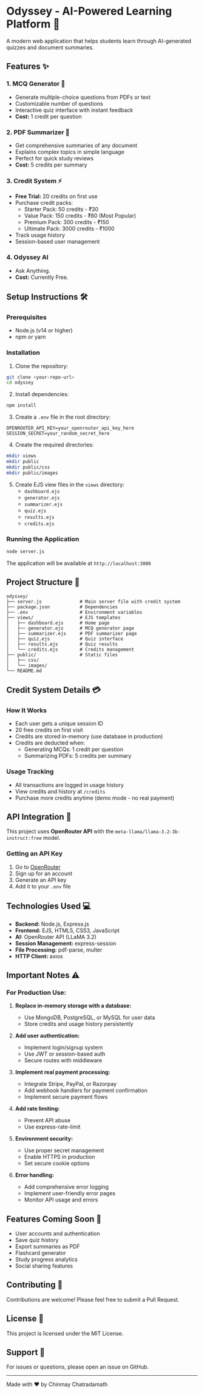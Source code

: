 # Odyssey - AI-Powered Learning Platform 🚀

A modern web application that helps students learn through AI-generated quizzes and document summaries.

## Features ✨

### 1. MCQ Generator 📝
- Generate multiple-choice questions from PDFs or text
- Customizable number of questions
- Interactive quiz interface with instant feedback
- **Cost:** 1 credit per question

### 2. PDF Summarizer 📄
- Get comprehensive summaries of any document
- Explains complex topics in simple language
- Perfect for quick study reviews
- **Cost:** 5 credits per summary

### 3. Credit System ⚡
- **Free Trial:** 20 credits on first use
- Purchase credit packs:
  - Starter Pack: 50 credits - ₹30
  - Value Pack: 150 credits - ₹80 (Most Popular)
  - Premium Pack: 300 credits - ₹150
  - Ultimate Pack: 3000 credits - ₹1000
- Track usage history
- Session-based user management

### 4. Odyssey AI
- Ask Anything.
- **Cost:** Currently Free.

## Setup Instructions 🛠️

### Prerequisites
- Node.js (v14 or higher)
- npm or yarn

### Installation

1. Clone the repository:
```bash
git clone <your-repo-url>
cd odyssey
```

2. Install dependencies:
```bash
npm install
```

3. Create a `.env` file in the root directory:
```env
OPENROUTER_API_KEY=your_openrouter_api_key_here
SESSION_SECRET=your_random_secret_here
```

4. Create the required directories:
```bash
mkdir views
mkdir public
mkdir public/css
mkdir public/images
```

5. Create EJS view files in the `views` directory:
   - `dashboard.ejs`
   - `generator.ejs`
   - `summarizer.ejs`
   - `quiz.ejs`
   - `results.ejs`
   - `credits.ejs`

### Running the Application

```bash
node server.js
```

The application will be available at `http://localhost:3000`

## Project Structure 📁

```
odyssey/
├── server.js              # Main server file with credit system
├── package.json           # Dependencies
├── .env                   # Environment variables
├── views/                 # EJS templates
│   ├── dashboard.ejs      # Home page
│   ├── generator.ejs      # MCQ generator page
│   ├── summarizer.ejs     # PDF summarizer page
│   ├── quiz.ejs           # Quiz interface
│   ├── results.ejs        # Quiz results
│   └── credits.ejs        # Credits management
├── public/                # Static files
│   ├── css/
│   └── images/
└── README.md
```

## Credit System Details 💳

### How It Works
- Each user gets a unique session ID
- 20 free credits on first visit
- Credits are stored in-memory (use database in production)
- Credits are deducted when:
  - Generating MCQs: 1 credit per question
  - Summarizing PDFs: 5 credits per summary

### Usage Tracking
- All transactions are logged in usage history
- View credits and history at `/credits`
- Purchase more credits anytime (demo mode - no real payment)

## API Integration 🔌

This project uses **OpenRouter API** with the `meta-llama/llama-3.2-3b-instruct:free` model.

### Getting an API Key
1. Go to [OpenRouter](https://openrouter.ai/)
2. Sign up for an account
3. Generate an API key
4. Add it to your `.env` file

## Technologies Used 💻

- **Backend:** Node.js, Express.js
- **Frontend:** EJS, HTML5, CSS3, JavaScript
- **AI:** OpenRouter API (LLaMA 3.2)
- **Session Management:** express-session
- **File Processing:** pdf-parse, multer
- **HTTP Client:** axios

## Important Notes ⚠️

### For Production Use:
1. **Replace in-memory storage with a database:**
   - Use MongoDB, PostgreSQL, or MySQL for user data
   - Store credits and usage history persistently

2. **Add user authentication:**
   - Implement login/signup system
   - Use JWT or session-based auth
   - Secure routes with middleware

3. **Implement real payment processing:**
   - Integrate Stripe, PayPal, or Razorpay
   - Add webhook handlers for payment confirmation
   - Implement secure payment flows

4. **Add rate limiting:**
   - Prevent API abuse
   - Use express-rate-limit

5. **Environment security:**
   - Use proper secret management
   - Enable HTTPS in production
   - Set secure cookie options

6. **Error handling:**
   - Add comprehensive error logging
   - Implement user-friendly error pages
   - Monitor API usage and errors

## Features Coming Soon 🔮

- User accounts and authentication
- Save quiz history
- Export summaries as PDF
- Flashcard generator
- Study progress analytics
- Social sharing features

## Contributing 🤝

Contributions are welcome! Please feel free to submit a Pull Request.

## License 📄

This project is licensed under the MIT License.

## Support 💬

For issues or questions, please open an issue on GitHub.

---

Made with ❤️ by Chinmay Chatradamath
